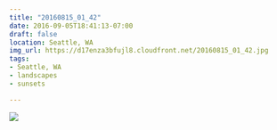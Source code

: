```yaml
---
title: "20160815_01_42"
date: 2016-09-05T18:41:13-07:00
draft: false
location: Seattle, WA
img_url: https://d17enza3bfujl8.cloudfront.net/20160815_01_42.jpg
tags:
- Seattle, WA
- landscapes
- sunsets

---
```


![](https://d17enza3bfujl8.cloudfront.net/20160815_01_42.jpg)

